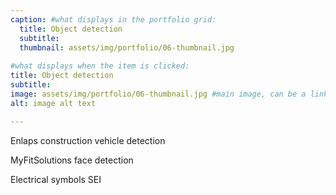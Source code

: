 ```yaml
---
caption: #what displays in the portfolio grid:
  title: Object detection
  subtitle: 
  thumbnail: assets/img/portfolio/06-thumbnail.jpg
  
#what displays when the item is clicked:
title: Object detection
subtitle: 
image: assets/img/portfolio/06-thumbnail.jpg #main image, can be a link or a file in assets/img/portfolio
alt: image alt text

---
```

Enlaps
construction vehicle detection

MyFitSolutions
face detection

Electrical symbols
SEI














